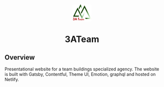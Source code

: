 <p align="center">
<!-- Add site url -->
  <a href="https://www.tripleateam.com">
    <img alt="3ATeam" src="./src/images/logo.png" width="60" />
  </a>
</p>
<h1 align="center">
  3ATeam
</h1>

## Overview

Presentational website for a team buildings specialized agency. The website is built with Gatsby, Contentful, Theme UI, Emotion, graphql and hosted on Netlify.
